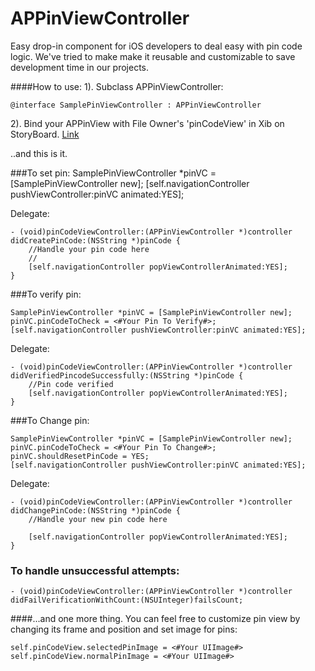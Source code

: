 APPinViewController
=======================

Easy drop-in component for iOS developers to deal easy with pin code logic. 
We've tried to make make it reusable and customizable to save development time in our projects.

####How to use:
1). Subclass APPinViewController:

    @interface SamplePinViewController : APPinViewController
    
2). Bind your APPinView with File Owner's 'pinCodeView' in Xib on StoryBoard. [Link](https://dl.dropboxusercontent.com/u/11819370/APPin/screen.png)

..and this is it.

###To set pin:
    SamplePinViewController *pinVC = [SamplePinViewController new];
    [self.navigationController pushViewController:pinVC animated:YES];

Delegate:

    - (void)pinCodeViewController:(APPinViewController *)controller didCreatePinCode:(NSString *)pinCode {
        //Handle your pin code here
        //
        [self.navigationController popViewControllerAnimated:YES];
    }
    
###To verify pin:

    SamplePinViewController *pinVC = [SamplePinViewController new];
    pinVC.pinCodeToCheck = <#Your Pin To Verify#>;
    [self.navigationController pushViewController:pinVC animated:YES];
    
Delegate:

    - (void)pinCodeViewController:(APPinViewController *)controller didVerifiedPincodeSuccessfully:(NSString *)pinCode {
        //Pin code verified
        [self.navigationController popViewControllerAnimated:YES];
    }
    
###To Change pin:

    SamplePinViewController *pinVC = [SamplePinViewController new];
    pinVC.pinCodeToCheck = <#Your Pin To Change#>;
    pinVC.shouldResetPinCode = YES;
    [self.navigationController pushViewController:pinVC animated:YES];
    
Delegate:

    - (void)pinCodeViewController:(APPinViewController *)controller didChangePinCode:(NSString *)pinCode {
        //Handle your new pin code here
        
        [self.navigationController popViewControllerAnimated:YES];
    }
    
### To handle unsuccessful attempts:

    - (void)pinCodeViewController:(APPinViewController *)controller didFailVerificationWithCount:(NSUInteger)failsCount;

####...and one more thing.
You can feel free to customize pin view by changing its frame and position and set image for pins:

    self.pinCodeView.selectedPinImage = <#Your UIImage#>
    self.pinCodeView.normalPinImage = <#Your UIImage#>
